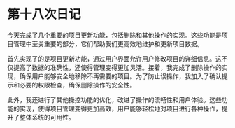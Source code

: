 # 第十八次日记

今天完成了几个重要的项目更新功能，包括删除和其他操作的实现。这些功能是项目管理中至关重要的部分，它们帮助我们更高效地维护和更新项目数据。

首先实现了的是项目更新功能，通过用户界面允许用户修改项目的详细信息。这不仅提高了数据的准确性，还使得管理变得更加灵活。接着，我完成了删除操作的实现，确保用户能够安全地移除不再需要的项目。为了防止误操作，我加入了确认提示和必要的权限检查，确保删除操作的安全性。

此外，我还进行了其他操控功能的优化，改进了操作的流畅性和用户体验。这些功能的实现，使得项目管理变得更加高效，用户能够轻松地对项目进行各种操作，提升了整体系统的可用性。

